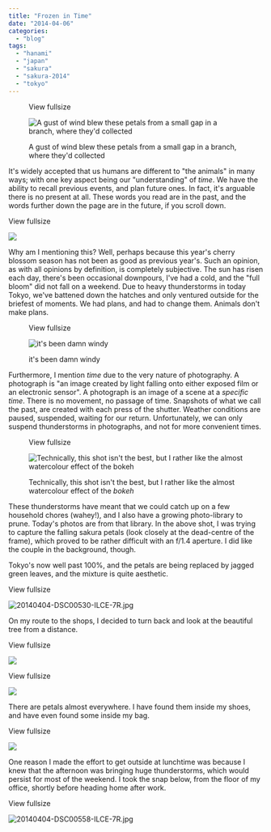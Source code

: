 ```yaml
---
title: "Frozen in Time"
date: "2014-04-06"
categories: 
  - "blog"
tags: 
  - "hanami"
  - "japan"
  - "sakura"
  - "sakura-2014"
  - "tokyo"
---
```


<figure>

View fullsize

![A gust of wind blew these petals from a small gap in a branch, where they'd collected](/assets/images/010d6-image-asset.jpeg)

<figcaption>



A gust of wind blew these petals from a small gap in a branch, where they'd collected





</figcaption>



</figure>

It's widely accepted that us humans are different to "the animals" in many ways; with one key aspect being our "understanding" of _time_. We have the ability to recall previous events, and plan future ones. In fact, it's arguable there is no present at all. These words you read are in the past, and the words further down the page are in the future, if you scroll down. 

View fullsize

![](/assets/images/ac0b5-image-asset.jpeg)

Why am I mentioning this? Well, perhaps because this year's cherry blossom season has not been as good as previous year's. Such an opinion, as with all opinions by definition, is completely subjective. The sun has risen each day, there's been occasional downpours, I've had a cold, and the "full bloom" did not fall on a weekend. Due to heavy thunderstorms in today Tokyo, we've battened down the hatches and only ventured outside for the briefest of moments. We had plans, and had to change them. Animals don't make plans.

<figure>

View fullsize

![it's been damn windy](/assets/images/16860-image-asset.jpeg)

<figcaption>



it's been damn windy





</figcaption>



</figure>

Furthermore, I mention _time_ due to the very nature of photography. A photograph is "an image created by light falling onto either exposed film or an electronic sensor". A photograph is an image of a scene at a _specific time_. There is no movement, no passage of time. Snapshots of what we call the past, are created with each press of the shutter. Weather conditions are paused, suspended, waiting for our return. Unfortunately, we can only suspend thunderstorms in photographs, and not for more convenient times.

<figure>

View fullsize

![Technically, this shot isn't the best, but I rather like the almost watercolour effect of the bokeh](/assets/images/6488e-20140404-dsc00537-ilce-7r.jpg)

<figcaption>



Technically, this shot isn't the best, but I rather like the almost watercolour effect of the _bokeh_





</figcaption>



</figure>

These thunderstorms have meant that we could catch up on a few household chores (wahey!), and I also have a growing photo-library to prune. Today's photos are from that library. In the above shot, I was trying to capture the falling sakura petals (look closely at the dead-centre of the frame), which proved to be rather difficult with an f/1.4 aperture. I did like the couple in the background, though.

Tokyo's now well past 100%, and the petals are being replaced by jagged green leaves, and the mixture is quite aesthetic.

View fullsize

![20140404-DSC00530-ILCE-7R.jpg](/assets/images/0089e-20140404-dsc00530-ilce-7r.jpg)

On my route to the shops, I decided to turn back and look at the beautiful tree from a distance.

View fullsize

![](/assets/images/fcc70-image-asset.jpeg)

View fullsize

![](/assets/images/6f653-image-asset.jpeg)

There are petals almost everywhere. I have found them inside my shoes, and have even found some inside my bag.

View fullsize

![](/assets/images/267cd-image-asset.jpeg)

One reason I made the effort to get outside at lunchtime was because I knew that the afternoon was bringing huge thunderstorms, which would persist for most of the weekend. I took the snap below, from the floor of my office, shortly before heading home after work.

View fullsize

![20140404-DSC00558-ILCE-7R.jpg](/assets/images/b7af6-20140404-dsc00558-ilce-7r.jpg)
